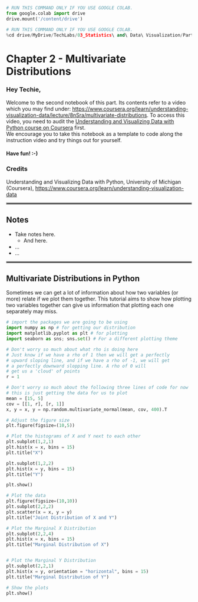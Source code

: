 ```python
# RUN THIS COMMAND ONLY IF YOU USE GOOGLE COLAB.
from google.colab import drive
drive.mount('/content/drive')
```


```python
# RUN THIS COMMAND ONLY IF YOU USE GOOGLE COLAB.
%cd drive/MyDrive/TechLabs/03_Statistics\ and\ Data\ Visualization/Part\ B\ -\ Multivariate\ Data
```

# Chapter 2 - Multivariate Distributions
### Hey Techie,
Welcome to the second notebook of this part. Its contents refer to a video which you may find under: https://www.coursera.org/learn/understanding-visualization-data/lecture/8nSra/multivariate-distributions. To access this video, you need to audit the [Understanding and Visualizing Data with Python course on Coursera](https://www.coursera.org/learn/understanding-visualization-data) first.   
We encourage you to take this notebook as a template to code along the instruction video and try things out for yourself.
#### Have fun! :-)   
   
### Credits
Understanding and Visualizing Data with Python, University of Michigan (Coursera), https://www.coursera.org/learn/understanding-visualization-data
   
<hr style="border:2px solid gray"> </hr>   
   
## Notes

* Take notes here.
    * And here.
* ...
* ...

<hr style="border:2px solid gray"> </hr>   

## Multivariate Distributions in Python

Sometimes we can get a lot of information about how two variables (or more) relate if we plot them together. This tutorial aims to show how plotting two variables together can give us information that plotting each one separately may miss.




```python
# import the packages we are going to be using
import numpy as np # for getting our distribution
import matplotlib.pyplot as plt # for plotting
import seaborn as sns; sns.set() # For a different plotting theme

# Don't worry so much about what rho is doing here
# Just know if we have a rho of 1 then we will get a perfectly
# upward sloping line, and if we have a rho of -1, we will get 
# a perfectly downward slopping line. A rho of 0 will 
# get us a 'cloud' of points
r = 1

# Don't worry so much about the following three lines of code for now
# this is just getting the data for us to plot
mean = [15, 5]
cov = [[1, r], [r, 1]]
x, y = x, y = np.random.multivariate_normal(mean, cov, 400).T

# Adjust the figure size
plt.figure(figsize=(10,5))

# Plot the histograms of X and Y next to each other
plt.subplot(1,2,1)
plt.hist(x = x, bins = 15)
plt.title("X")

plt.subplot(1,2,2)
plt.hist(x = y, bins = 15)
plt.title("Y")

plt.show()
```


```python
# Plot the data
plt.figure(figsize=(10,10))
plt.subplot(2,2,2)
plt.scatter(x = x, y = y)
plt.title("Joint Distribution of X and Y")

# Plot the Marginal X Distribution
plt.subplot(2,2,4)
plt.hist(x = x, bins = 15)
plt.title("Marginal Distribution of X")


# Plot the Marginal Y Distribution
plt.subplot(2,2,1)
plt.hist(x = y, orientation = "horizontal", bins = 15)
plt.title("Marginal Distribution of Y")

# Show the plots
plt.show()
```
